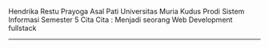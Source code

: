Hendrika Restu Prayoga
Asal Pati
Universitas Muria Kudus
Prodi Sistem Informasi
Semester 5
Cita Cita : Menjadi seorang Web Development fullstack 
_______________________________________________________________________________________________________________
